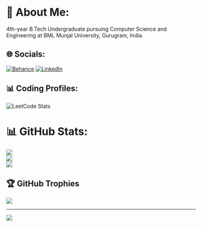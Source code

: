 # 💫 About Me:
4th-year B.Tech Undergraduate pursuing Computer Science and Engineering at BML Munjal University, Gurugram, India.

## 🌐 Socials:
[![Behance](https://img.shields.io/badge/Behance-1769ff?logo=behance&logoColor=white)](https://behance.net/ayuar312002) [![LinkedIn](https://img.shields.io/badge/LinkedIn-%230077B5.svg?logo=linkedin&logoColor=white)](https://linkedin.com/in/ayush-kumar-88b883239/)  

## 📊 Coding Profiles:
![LeetCode Stats](https://leetcard.jacoblin.cool/ayukr_2002?theme=nord&font=Source%20Code%20Pro&ext=activity)

# 📊 GitHub Stats:
![](https://github-readme-stats.vercel.app/api?username=ayush9h&theme=nord&hide_border=false&include_all_commits=false&count_private=false)<br/>
![](https://github-readme-streak-stats.herokuapp.com/?user=ayush9h&theme=nord&hide_border=false)<br/>
![](https://github-readme-stats.vercel.app/api/top-langs/?username=ayush9h&theme=nord&hide_border=false&include_all_commits=false&count_private=false&layout=compact)

## 🏆 GitHub Trophies
![](https://github-profile-trophy.vercel.app/?username=ayush9h&theme=nord&no-frame=false&no-bg=false&margin-w=4)

---
[![](https://visitcount.itsvg.in/api?id=ayush9h&icon=0&color=1)](https://visitcount.itsvg.in)

<!-- Proudly created with GPRM ( https://gprm.itsvg.in ) -->
